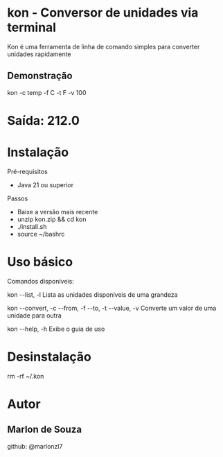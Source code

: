 # kon - Conversor de unidades via terminal

Kon é uma ferramenta de linha de comando simples para converter unidades rapidamente

## Demonstração

kon -c temp -f C -t F -v 100

# Saída: 212.0

# Instalação

Pré-requisitos
 - Java 21 ou superior

Passos
 - Baixe a versão mais recente
 - unzip kon.zip && cd kon
 - ./install.sh
 - source ~/bashrc

# Uso básico

Comandos disponíveis:

kon --list, -l <grandeza>
Lista as unidades disponíveis de uma grandeza

kon --convert, -c <grandeza> --from, -f <unidade-origem> --to, -t <unidade-destino> --value, -v <valor>
Converte um valor de uma unidade para outra

kon --help, -h
Exibe o guia de uso

# Desinstalação

rm -rf ~/.kon

# Autor

## Marlon de Souza

github: @marlonzl7

